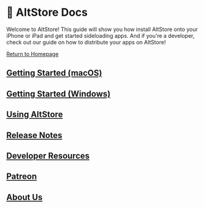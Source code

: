 # 🏡 AltStore Docs

Welcome to AltStore! This guide will show you how install AltStore onto your iPhone or iPad and get started sideloading apps. And if you're a developer, check out our guide on how to distribute your apps on AltStore!

[Return to Homepage](https://altstore.io)

## [Getting Started (macOS)](getting-started/how-to-install-altstore-macos/)

## [Getting Started (Windows)](getting-started/how-to-install-altstore-windows.md)

## [Using AltStore](how-to-use-altstore/your-altstore.md)

## [Release Notes](release-notes/altstore.md)

## [Developer Resources](patreon/beta-access/sources.md)

## [Patreon](patreon/beta-access/)

## [About Us](about-us/team.md)
